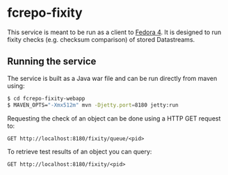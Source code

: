 # fcrepo-fixity

This service is meant to be run as a client to [Fedora 4](https://github.com/futures/fcrepo4).
It is designed to run fixity checks (e.g. checksum comparison) of stored Datastreams.

## Running the service

The service is built as a Java war file and can be run directly from maven using:

```bash
$ cd fcrepo-fixity-webapp
$ MAVEN_OPTS="-Xmx512m" mvn -Djetty.port=8180 jetty:run
```

Requesting the check of an object can be done using a HTTP GET request to:

	GET http://localhost:8180/fixity/queue/<pid>

To retrieve test results of an object you can query:

	GET http://localhost:8180/fixity/<pid>
	  	
